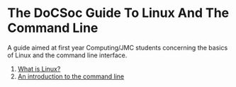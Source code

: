 # The DoCSoc Guide To Linux And The Command Line

A guide aimed at first year Computing/JMC students concerning the basics of Linux and the command line interface.


1. [What is Linux?](what-is-linux.md)
2. [An introduction to the command line](intro-to-command-line.md)
